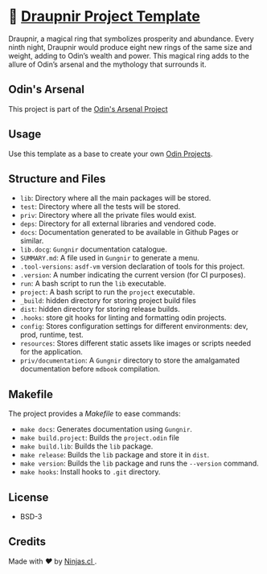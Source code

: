 # 💍  [Draupnir Project Template](https://github.com/odin-arsenal/draupnir)

Draupnir, a magical ring that symbolizes prosperity and abundance. Every ninth night, Draupnir would produce eight new rings of the same size and weight, adding to Odin’s wealth and power. This magical ring adds to the allure of Odin’s arsenal and the mythology that surrounds it.

## Odin's Arsenal

This project is part of the [Odin's Arsenal Project](https://github.com/odin-arsenal/draupnir)

## Usage

Use this template as a base to create your own [Odin Projects](https://odin-lang.org/).

## Structure and Files

- `lib`: Directory where all the main packages will be stored.
- `test`: Directory where all the tests will be stored.
- `priv`: Directory where all the private files would exist.
- `deps`: Directory for all external libraries and vendored code.
- `docs`: Documentation generated to be available in Github Pages or similar.
- `lib.docg`: `Gungnir` documentation catalogue.
- `SUMMARY.md`: A file used in `Gungnir` to generate a menu.
- `.tool-versions`: `asdf-vm` version declaration of tools for this project.
- `.version`: A number indicating the current version (for CI purposes).
- `run`: A bash script to run the `lib` executable.
- `project`: A bash script to run the `project` executable.
- `_build`: hidden directory for storing project build files
- `dist`: hidden directory for storing release builds.
- `.hooks`: store git hooks for linting and formatting odin projects.
- `config`: Stores configuration settings for different environments: dev, prod, runtime, test.
- `resources`: Stores different static assets like images or scripts needed for the application.
- `priv/documentation`: A `Gungnir` directory to store the amalgamated documentation before `mdbook` compilation.

## Makefile

The project provides a _Makefile_ to ease commands:

- `make docs`: Generates documentation using `Gungnir`.
- `make build.project`: Builds the `project.odin` file
- `make build.lib`: Builds the `lib` package.
- `make release`: Builds the `lib` package and store it in `dist`.
- `make version`: Builds the `lib` package and runs the `--version` command.
- `make hooks`: Install hooks to `.git` directory.

## License

- BSD-3

## Credits

<p>
  Made with <i class="fa fa-heart">&#9829;</i> by
  <a href="https://ninjas.cl">
    Ninjas.cl
  </a>.
</p>
